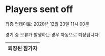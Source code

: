 # Players sent off
최종 업데이트: 2020년 12월 23일 11시 00분


경기 중 오류가 발생하는 경우 자동으로 퇴장됩니다.


| 퇴장된 참가자 |
|:---:|